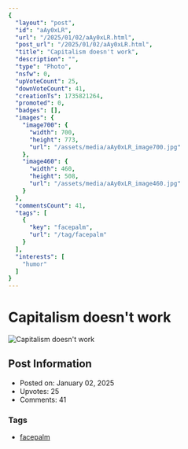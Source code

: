 ```yaml
---
{
  "layout": "post",
  "id": "aAy0xLR",
  "url": "/2025/01/02/aAy0xLR.html",
  "post_url": "/2025/01/02/aAy0xLR.html",
  "title": "Capitalism doesn't work",
  "description": "",
  "type": "Photo",
  "nsfw": 0,
  "upVoteCount": 25,
  "downVoteCount": 41,
  "creationTs": 1735821264,
  "promoted": 0,
  "badges": [],
  "images": {
    "image700": {
      "width": 700,
      "height": 773,
      "url": "/assets/media/aAy0xLR_image700.jpg"
    },
    "image460": {
      "width": 460,
      "height": 508,
      "url": "/assets/media/aAy0xLR_image460.jpg"
    }
  },
  "commentsCount": 41,
  "tags": [
    {
      "key": "facepalm",
      "url": "/tag/facepalm"
    }
  ],
  "interests": [
    "humor"
  ]
}
---
```


# Capitalism doesn't work

![Capitalism doesn't work](/assets/media/aAy0xLR_image700.jpg)

## Post Information

- Posted on: January 02, 2025
- Upvotes: 25
- Comments: 41

### Tags

- [facepalm](/tag/facepalm)
